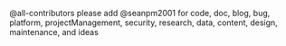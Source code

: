 @all-contributors please add @seanpm2001 for code, doc, blog, bug, platform, projectManagement, security, research, data, content, design, maintenance, and ideas
